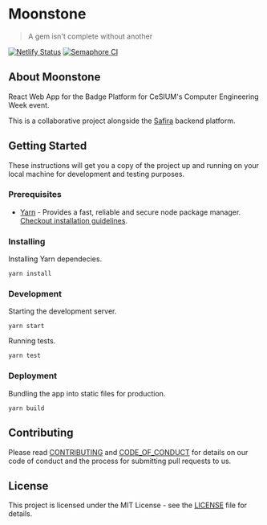 [netlify]: https://app.netlify.com/sites/sei-moonstone/deploys
[semaphoreci]: https://semaphoreci.com/cesiuminho/moonstone

# Moonstone
> A gem isn't complete without another

[![Netlify Status](https://api.netlify.com/api/v1/badges/943f4cac-75a3-4e85-856b-31603364a8a1/deploy-status)][netlify]
[![Semaphore CI](https://semaphoreci.com/api/v1/cesiuminho/moonstone/branches/master/badge.svg)][semaphoreci]

## About Moonstone

React Web App for the Badge Platform for CeSIUM's Computer Engineering Week
event.

This is a collaborative project alongside the
[Safira](https://github.com/cesium/safira) backend platform.

## Getting Started

These instructions will get you a copy of the project up and running on your
local machine for development and testing purposes.

### Prerequisites

- [Yarn](https://yarnpkg.com/lang/en/) - Provides a fast, reliable and secure node package manager.
[Checkout installation guidelines](https://yarnpkg.com/lang/en/docs/install).

### Installing

Installing Yarn dependecies.

```shell
yarn install
```

### Development

Starting the development server.

```shell
yarn start
```

Running tests.

```shell
yarn test
```

### Deployment

Bundling the app into static files for production.

```shell
yarn build
```

## Contributing

Please read [CONTRIBUTING](CONTRIBUTING.md) and [CODE_OF_CONDUCT](CODE_OF_CONDUCT.md) for details on our code of conduct and the process for submitting pull requests to us.

## License

This project is licensed under the MIT License - see the [LICENSE](LICENSE.txt) file for details.
